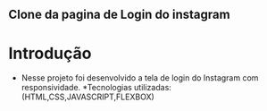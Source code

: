## Clone da pagina de Login do instagram

# Introdução
* Nesse projeto foi desenvolvido a tela de login do Instagram com responsividade.
*Tecnologias utilizadas:(HTML,CSS,JAVASCRIPT,FLEXBOX)